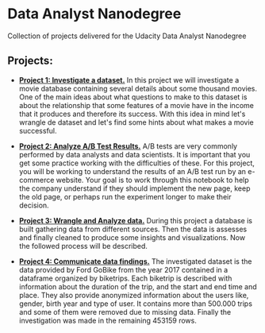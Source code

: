 # Data Analyst Nanodegree
Collection of projects delivered for the Udacity Data Analyst Nanodegree

## Projects:
- [**Project 1: Investigate a dataset.**](https://github.com/diego-rzo/DataAnalystNanodegree/tree/master/Project_1_Investigate_a_dataset)
In this project we will investigate a movie database containing several details about some thousand movies.
One of the main ideas about what questions to make to this dataset is about the relationship that some
features of a movie have in the income that it produces and therefore its success.
With this idea in mind let's wrangle de dataset and let's find some hints about what makes a movie successful.

- [**Project 2: Analyze A/B Test Results.**](https://github.com/diego-rzo/DataAnalystNanodegree/tree/master/Project_2_Analyze_AB_test_results)
A/B tests are very commonly performed by data analysts and data scientists.
It is important that you get some practice working with the difficulties of these.
For this project, you will be working to understand the results of an A/B test run by an e-commerce website.
Your goal is to work through this notebook to help the company understand if they should implement the new page,
keep the old page, or perhaps run the experiment longer to make their decision.

- [**Project 3: Wrangle and Analyze data.**](https://github.com/diego-rzo/DataAnalystNanodegree/tree/master/Project_3_Wrangle_and_analyze_data)
During this project a database is built gathering data from different sources.
Then the data is assesses and finally cleaned to produce some insights and visualizations.
Now the followed process will be described.

- [**Project 4: Communicate data findings.**](https://github.com/diego-rzo/DataAnalystNanodegree/tree/master/Project_4_Communicate_Data_Findings)
The investigated dataset is the data provided by Ford GoBike from the year 2017 contained in a dataframe organized by biketrips. Each biketrip is described with information about the duration of the trip, and the start and end time and place. They also provide anonymized information about the users like, gender, birth year and type of user. It contains more than 500.000 trips and some of them were removed due to missing data. Finally the investigation was made in the remaining 453159 rows.

